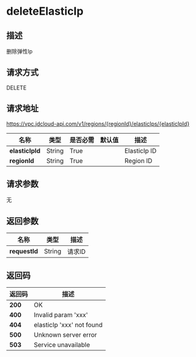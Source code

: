 # deleteElasticIp


## 描述
删除弹性Ip

## 请求方式
DELETE

## 请求地址
https://vpc.jdcloud-api.com/v1/regions/{regionId}/elasticIps/{elasticIpId}

|名称|类型|是否必需|默认值|描述|
|---|---|---|---|---|
|**elasticIpId**|String|True||ElasticIp ID|
|**regionId**|String|True||Region ID|

## 请求参数
无


## 返回参数
|名称|类型|描述|
|---|---|---|
|**requestId**|String|请求ID|



## 返回码
|返回码|描述|
|---|---|
|**200**|OK|
|**400**|Invalid param 'xxx'|
|**404**|elasticIp 'xxx' not found|
|**500**|Unknown server error|
|**503**|Service unavailable|
